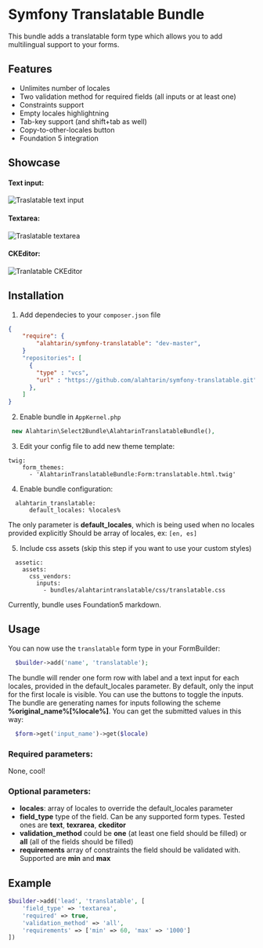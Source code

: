 # Symfony Translatable Bundle
This bundle adds a translatable form type which allows you to add multilingual support to your forms.

## Features
 - Unlimites number of locales
 - Two validation method for required fields (all inputs or at least one)
 - Constraints support
 - Empty locales highlightning
 - Tab-key support (and shift+tab as well)
 - Copy-to-other-locales button
 - Foundation 5 integration

## Showcase
#### Text input:
![Traslatable text input](http://i.imgur.com/x732tLL.png)

#### Textarea:
![Traslatable textarea](http://i.imgur.com/knawQ7E.png)

#### CKEditor:
![Tranlatable CKEditor](http://i.imgur.com/B3sV4aa.png)

## Installation
1. Add dependecies to your `composer.json` file
```JSON
{
    "require": {
        "alahtarin/symfony-translatable": "dev-master",
    }
    "repositories": [
      {
        "type" : "vcs",
        "url" : "https://github.com/alahtarin/symfony-translatable.git"
      },
    ]
}
```

2. Enable bundle in `AppKernel.php`
```PHP
 new Alahtarin\Select2Bundle\AlahtarinTranslatableBundle(),
``` 

3. Edit your config file to add new theme template:
```YML
twig:
    form_themes:
      - 'AlahtarinTranslatableBundle:Form:translatable.html.twig'
```

4. Enable bundle configuration:
```YML
  alahtarin_translatable:
      default_locales: %locales%
```
The only parameter is **default_locales**, which is being used when no locales provided explicitly
Should be array of locales, ex: `[en, es]`

5. Include css assets (skip this step if you want to use your custom styles)
```YML
  assetic:
    assets:
      css_vendors:
        inputs:
          - bundles/alahtarintranslatable/css/translatable.css
```
Currently, bundle uses Foundation5 markdown.

## Usage
You can now use the `translatable` form type in your FormBuilder:
```PHP
  $builder->add('name', 'translatable');
```
The bundle will render one form row with label and a text input for each locales, provided in the default_locales parameter.
By default, only the input for the first locale is visible. You can use the buttons to toggle the inputs.
The bundle are generating names for inputs following the scheme **%original_name%[%locale%]**. You can get the submitted values in this way:
```PHP
  $form->get('input_name')->get($locale)
```

### Required parameters:
None, cool!

### Optional parameters:
 - **locales**: array of locales to override the default_locales parameter
 - **field_type** type of the field. Can be any supported form types. Tested ones are **text**, **texrarea**, **ckeditor**
 - **validation_method** could be **one** (at least one field should be filled) or **all** (all of the fields should be filled)
 - **requirements** array of constraints the field should be validated with. Supported are **min** and **max**

## Example
```PHP
$builder->add('lead', 'translatable', [
    'field_type' => 'textarea',
    'required' => true,
    'validation_method' => 'all',
    'requirements' => ['min' => 60, 'max' => '1000']
])
```
